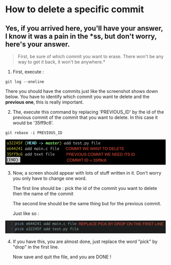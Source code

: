 # How to delete a specific commit

## Yes, if you arrived here, you'll have your answer, I know it was a pain in the *ss, but don't worry, here's your answer.

> First, be sure of which commit you want to erase. There won't be any way to get it back, it won't be anywhere.*

1. First, execute :
```
git log --oneline
```    

There you should have the commits just like the screenshot shows down below. You have to identify which commit you want te delete and the **previous one**, this is really important.

2. The, execute this command by replacing 'PREVIOUS_ID' by the id of the previous commit of the commit that you want to delete. In this case it would be '35ff9c6'.
```
git rebase -i PREVIOUS_ID
```

![terminal_screenshot](git_log_screenshot.png)

3. Now, a screen should appear with lots of stuff written in it. Don't worry you only have to change one word. 

    The first line should be :
pick the id of the commit you want to delete then the name of the commit

    The second line should be the same thing but for the previous commit.

    Just like so :

![terminal_screenshot](rebase_rename.png)

4. If you have this, you are almost done, just replace the word "pick" by "drop" in the first line.

    Now save and quit the file, and you are DONE !